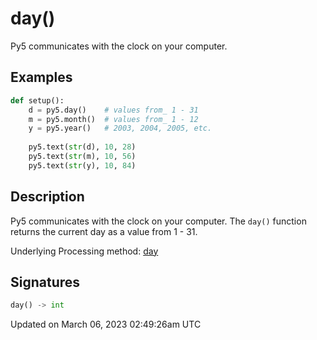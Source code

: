 # day()

Py5 communicates with the clock on your computer.

## Examples

<div class="example-table">

<div class="example-row"><div class="example-cell-image">

</div><div class="example-cell-code">

```python
def setup():
    d = py5.day()    # values from_ 1 - 31
    m = py5.month()  # values from_ 1 - 12
    y = py5.year()   # 2003, 2004, 2005, etc.
    
    py5.text(str(d), 10, 28)
    py5.text(str(m), 10, 56)
    py5.text(str(y), 10, 84)
```

</div></div>

</div>

## Description

Py5 communicates with the clock on your computer. The `day()` function returns the current day as a value from 1 - 31.

Underlying Processing method: [day](https://processing.org/reference/day_.html)

## Signatures

```python
day() -> int
```

Updated on March 06, 2023 02:49:26am UTC
